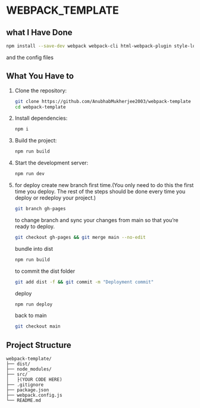 # WEBPACK_TEMPLATE

## what I Have Done
```sh
npm install --save-dev webpack webpack-cli html-webpack-plugin style-loader css-loader html-loader webpack-dev-server
```
and the config files 
## What You Have to
1. Clone the repository:
     ```sh
     git clone https://github.com/AnubhabMukherjee2003/webpack-template
     cd webpack-template
     ```

2. Install dependencies:
     ```sh
     npm i
     ```

3. Build the project:
     ```sh
     npm run build
     ```

4. Start the development server:
     ```sh
     npm run dev
     ```
5. for deploy
     create new branch first time.(You only need to do this the first time you deploy. The rest of the steps should be done every time you deploy or redeploy your project.)
     ```sh
     git branch gh-pages
     ```
     to change branch and sync your changes from main so that you’re ready to deploy.
     ```sh
     git checkout gh-pages && git merge main --no-edit
     ```
     bundle into dist
     ```sh
     npm run build
     ```
     to commit the dist folder 
     ```sh
     git add dist -f && git commit -m "Deployment commit"
     ```
     deploy 
     ```sh
     npm run deploy
     ```
     back to main
     ```sh
     git checkout main

     ```
## Project Structure
```
webpack-template/
├── dist/
├── node_modules/
├── src/
│   ├(YOUR CODE HERE)
├── .gitignore
├── package.json
├── webpack.config.js
└── README.md
```
